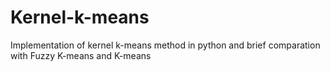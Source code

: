 # Kernel-k-means
Implementation of kernel k-means method in python and brief comparation with Fuzzy K-means and K-means
